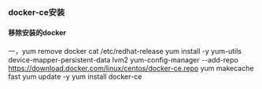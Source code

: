 ###  docker-ce安装
####  移除安装的docker
一，yum remove docker 
cat /etc/redhat-release 
yum install -y yum-utils device-mapper-persistent-data lvm2
yum-config-manager  --add-repo https://download.docker.com/linux/centos/docker-ce.repo
yum makecache fast
yum update -y
yum install docker-ce
